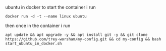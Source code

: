 ubuntu in docker
to start the container i run
```
docker run -d -t --name linux ubuntu 
```
then once in the container i run
```
apt update && apt upgrade -y && apt install git -y && git clone https://github.com/trey-worsham/my-config.git && cd my-config && bash start_ubuntu_in_docker.sh
```

